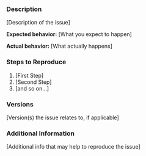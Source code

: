 ### Description

[Description of the issue]

**Expected behavior:** [What you expect to happen]

**Actual behavior:** [What actually happens]

### Steps to Reproduce

1. [First Step]
2. [Second Step]
3. [and so on...]

### Versions

[Version(s) the issue relates to, if applicable]

### Additional Information

[Additional info that may help to reproduce the issue]

